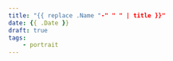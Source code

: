 ```yaml
---
title: "{{ replace .Name "-" " " | title }}"
date: {{ .Date }}
draft: true
tags:
    - portrait
---
```


